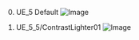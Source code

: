 0. UE_5 Default
![Image](https://github.com/user-attachments/assets/a5b5a2a7-6ad7-4262-9cbb-98cddbed1509)

1. UE_5_5/ContrastLighter01
![Image](https://github.com/user-attachments/assets/d299f438-3133-422a-8b52-15afab8e90e2)
